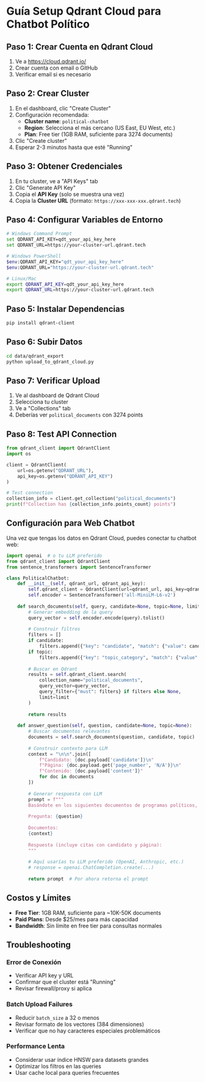 # Guía Setup Qdrant Cloud para Chatbot Político

## Paso 1: Crear Cuenta en Qdrant Cloud

1. Ve a https://cloud.qdrant.io/
2. Crear cuenta con email o GitHub
3. Verificar email si es necesario

## Paso 2: Crear Cluster

1. En el dashboard, clic "Create Cluster"
2. Configuración recomendada:
   - **Cluster name**: `political-chatbot`
   - **Region**: Selecciona el más cercano (US East, EU West, etc.)
   - **Plan**: Free tier (1GB RAM, suficiente para 3274 documents)
3. Clic "Create cluster"
4. Esperar 2-3 minutos hasta que esté "Running"

## Paso 3: Obtener Credenciales

1. En tu cluster, ve a "API Keys" tab
2. Clic "Generate API Key"
3. Copia el **API Key** (solo se muestra una vez)
4. Copia la **Cluster URL** (formato: `https://xxx-xxx-xxx.qdrant.tech`)

## Paso 4: Configurar Variables de Entorno

```bash
# Windows Command Prompt
set QDRANT_API_KEY=qdt_your_api_key_here
set QDRANT_URL=https://your-cluster-url.qdrant.tech

# Windows PowerShell
$env:QDRANT_API_KEY="qdt_your_api_key_here"
$env:QDRANT_URL="https://your-cluster-url.qdrant.tech"

# Linux/Mac
export QDRANT_API_KEY=qdt_your_api_key_here
export QDRANT_URL=https://your-cluster-url.qdrant.tech
```

## Paso 5: Instalar Dependencias

```bash
pip install qdrant-client
```

## Paso 6: Subir Datos

```bash
cd data/qdrant_export
python upload_to_qdrant_cloud.py
```

## Paso 7: Verificar Upload

1. Ve al dashboard de Qdrant Cloud
2. Selecciona tu cluster
3. Ve a "Collections" tab
4. Deberías ver `political_documents` con 3274 points

## Paso 8: Test API Connection

```python
from qdrant_client import QdrantClient
import os

client = QdrantClient(
    url=os.getenv("QDRANT_URL"),
    api_key=os.getenv("QDRANT_API_KEY")
)

# Test connection
collection_info = client.get_collection("political_documents")
print(f"Collection has {collection_info.points_count} points")
```

## Configuración para Web Chatbot

Una vez que tengas los datos en Qdrant Cloud, puedes conectar tu chatbot web:

```python
import openai  # o tu LLM preferido
from qdrant_client import QdrantClient
from sentence_transformers import SentenceTransformer

class PoliticalChatbot:
    def __init__(self, qdrant_url, qdrant_api_key):
        self.qdrant_client = QdrantClient(url=qdrant_url, api_key=qdrant_api_key)
        self.encoder = SentenceTransformer('all-MiniLM-L6-v2')
        
    def search_documents(self, query, candidate=None, topic=None, limit=5):
        # Generar embedding de la query
        query_vector = self.encoder.encode(query).tolist()
        
        # Construir filtros
        filters = []
        if candidate:
            filters.append({"key": "candidate", "match": {"value": candidate}})
        if topic:
            filters.append({"key": "topic_category", "match": {"value": topic}})
        
        # Buscar en Qdrant
        results = self.qdrant_client.search(
            collection_name="political_documents",
            query_vector=query_vector,
            query_filter={"must": filters} if filters else None,
            limit=limit
        )
        
        return results
    
    def answer_question(self, question, candidate=None, topic=None):
        # Buscar documentos relevantes
        documents = self.search_documents(question, candidate, topic)
        
        # Construir contexto para LLM
        context = "\n\n".join([
            f"Candidato: {doc.payload['candidate']}\n"
            f"Página: {doc.payload.get('page_number', 'N/A')}\n"
            f"Contenido: {doc.payload['content']}"
            for doc in documents
        ])
        
        # Generar respuesta con LLM
        prompt = f"""
        Basándote en los siguientes documentos de programas políticos, responde la pregunta:
        
        Pregunta: {question}
        
        Documentos:
        {context}
        
        Respuesta (incluye citas con candidato y página):
        """
        
        # Aquí usarías tu LLM preferido (OpenAI, Anthropic, etc.)
        # response = openai.ChatCompletion.create(...)
        
        return prompt  # Por ahora retorna el prompt
```

## Costos y Límites

- **Free Tier**: 1GB RAM, suficiente para ~10K-50K documents
- **Paid Plans**: Desde $25/mes para más capacidad
- **Bandwidth**: Sin límite en free tier para consultas normales

## Troubleshooting

### Error de Conexión
- Verificar API key y URL
- Confirmar que el cluster está "Running"
- Revisar firewall/proxy si aplica

### Batch Upload Failures
- Reducir `batch_size` a 32 o menos
- Revisar formato de los vectores (384 dimensiones)
- Verificar que no hay caracteres especiales problemáticos

### Performance Lenta
- Considerar usar índice HNSW para datasets grandes
- Optimizar los filtros en las queries
- Usar cache local para queries frecuentes